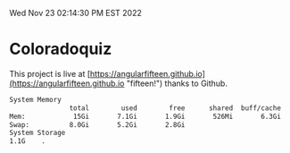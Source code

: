 Wed Nov 23 02:14:30 PM EST 2022

# Coloradoquiz


This project is live at [https://angularfifteen.github.io](https://angularfifteen.github.io "fifteen!") thanks to Github.

```bash
System Memory
               total        used        free      shared  buff/cache   available
Mem:            15Gi       7.1Gi       1.9Gi       526Mi       6.3Gi       7.3Gi
Swap:          8.0Gi       5.2Gi       2.8Gi
System Storage
1.1G	.
```
